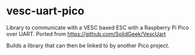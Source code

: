 # vesc-uart-pico
Library to communicate with a VESC based ESC with a Raspberry Pi Pico over UART. Ported from https://github.com/SolidGeek/VescUart

Builds a library that can then be linked to by another Pico project.
